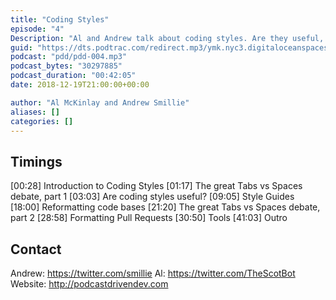 ```yaml
---
title: "Coding Styles"
episode: "4"
Description: "Al and Andrew talk about coding styles. Are they useful, do they enforce them, what tools do they use, and what coding styles do they use?"
guid: "https://dts.podtrac.com/redirect.mp3/ymk.nyc3.digitaloceanspaces.com/pdd-4.mp3"
podcast: "pdd/pdd-004.mp3"
podcast_bytes: "30297885"
podcast_duration: "00:42:05"
date: 2018-12-19T21:00:00+00:00

author: "Al McKinlay and Andrew Smillie"
aliases: []
categories: []
---
```


## Timings

[00:28] Introduction to Coding Styles
[01:17] The great Tabs vs Spaces debate, part 1
[03:03] Are coding styles useful?
[09:05] Style Guides
[18:00] Reformatting code bases
[21:20] The great Tabs vs Spaces debate, part 2
[28:58] Formatting Pull Requests
[30:50] Tools 
[41:03] Outro

## Contact

Andrew: https://twitter.com/smillie
Al: https://twitter.com/TheScotBot
Website: http://podcastdrivendev.com
